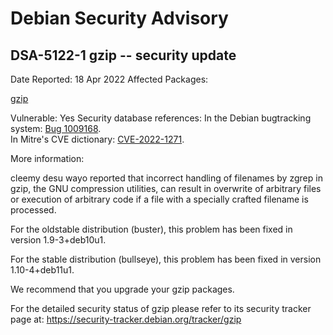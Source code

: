 
Debian Security Advisory
========================


DSA-5122-1 gzip -- security update
----------------------------------



Date Reported:
18 Apr 2022
Affected Packages:

[gzip](https://packages.debian.org/src:gzip)

Vulnerable:
Yes
Security database references:
In the Debian bugtracking system: [Bug 1009168](https://bugs.debian.org/cgi-bin/bugreport.cgi?bug=1009168).  
In Mitre's CVE dictionary: [CVE-2022-1271](https://security-tracker.debian.org/tracker/CVE-2022-1271).  

More information:

cleemy desu wayo reported that incorrect handling of filenames by zgrep
in gzip, the GNU compression utilities, can result in overwrite of
arbitrary files or execution of arbitrary code if a file with a
specially crafted filename is processed.


For the oldstable distribution (buster), this problem has been fixed
in version 1.9-3+deb10u1.


For the stable distribution (bullseye), this problem has been fixed in
version 1.10-4+deb11u1.


We recommend that you upgrade your gzip packages.


For the detailed security status of gzip please refer to its security
tracker page at:
<https://security-tracker.debian.org/tracker/gzip>





